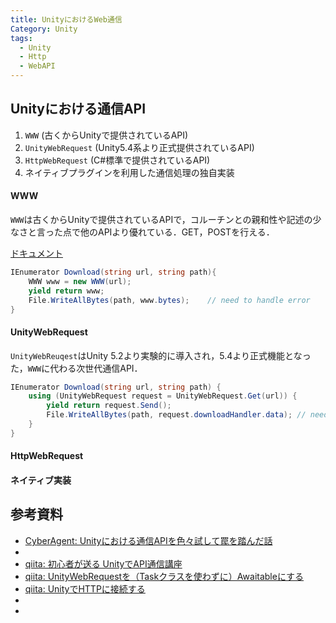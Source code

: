 ```yaml
---
title: UnityにおけるWeb通信
Category: Unity
tags:
  - Unity
  - Http
  - WebAPI
---
```



## Unityにおける通信API

1. `WWW` (古くからUnityで提供されているAPI)
2. `UnityWebRequest` (Unity5.4系より正式提供されているAPI)
3. `HttpWebRequest` (C#標準で提供されているAPI)
4. ネイティブプラグインを利用した通信処理の独自実装


#### WWW
`WWW`は古くからUnityで提供されているAPIで，コルーチンとの親和性や記述の少なさと言った点で他のAPIより優れている．GET，POSTを行える．

[ドキュメント](https://docs.unity3d.com/ja/2023.2/ScriptReference/WWW.html)

```cs
IEnumerator Download(string url, string path){
    WWW www = new WWW(url);
    yield return www;
    File.WriteAllBytes(path, www.bytes);    // need to handle error
}
```


#### UnityWebRequest
`UnityWebReuqest`はUnity 5.2より実験的に導入され，5.4より正式機能となった，`WWW`に代わる次世代通信API．

```cs
IEnumerator Download(string url, string path) {
    using (UnityWebRequest request = UnityWebRequest.Get(url)) {
        yield return request.Send();
        File.WriteAllBytes(path, request.downloadHandler.data); // need to handle error
    }
}
```


#### HttpWebRequest


#### ネイティブ実装




## 参考資料

- [CyberAgent: Unityにおける通信APIを色々試して罠を踏んだ話](https://developers.cyberagent.co.jp/blog/archives/6649/)
- []()
- [qiita: 初心者が送る UnityでAPI通信講座](https://qiita.com/pchan52/items/feca16ea98289ec31c65)
- [qiita: UnityWebRequestを（Taskクラスを使わずに）Awaitableにする](https://qiita.com/k7a/items/80984aaf4abae180816c)
- [qiita: UnityでHTTPに接続する](https://qiita.com/ponchan/items/65aeb43e8fea8da0bcac)
- []()
- []()
